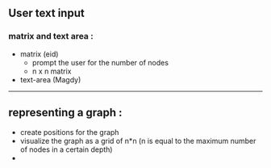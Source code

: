 ## User text input

### matrix and text area :
- matrix (eid)
    - prompt the user for the number of nodes   
    - n x n matrix 
- text-area (Magdy)

-----
## representing a graph :

- create positions for the graph
- visualize the graph as a grid of n*n (n is equal to the maximum number of nodes in a certain depth)
- 

